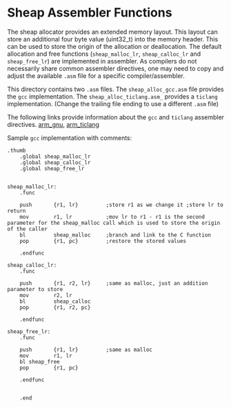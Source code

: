 # Sheap Assembler Functions

The sheap allocator provides an extended memory layout. This layout can store an additional four byte value (uint32_t) into the memory header. This can be used to store the origin of the allocation or deallocation.
The default allocation and free functions (```sheap_malloc_lr```, ```sheap_calloc_lr``` and ```sheap_free_lr```) are implemented in assembler. As compilers do not necessarily share common assembler directives, one may need to copy and adjust the available ```.asm``` file for a specific compiler/assembler.

This directory contains two ```.asm``` files. The ```sheap_alloc_gcc.asm``` file provides the ```gcc``` implementation. The ```sheap_alloc_ticlang.asm_``` provides a ```ticlang``` implementation. (Change the trailing file ending to use a different ```.asm``` file) 

The following links provide information about the ```gcc``` and ```ticlang``` assembler directives. [arm_gnu], [arm_ticlang]

Sample ```gcc``` implementation with comments:
```assembly
.thumb
    .global sheap_malloc_lr
    .global sheap_calloc_lr
    .global sheap_free_lr


sheap_malloc_lr:
    .func

    push       {r1, lr}         ;store r1 as we change it ;store lr to return
    mov        r1, lr           ;mov lr to r1 - r1 is the second parameter for the sheap_malloc call which is used to store the origin of the caller
    bl         sheap_malloc     ;branch and link to the C function
    pop        {r1, pc}         ;restore the stored values

    .endfunc

sheap_calloc_lr:
    .func

    push       {r1, r2, lr}     ;same as malloc, just an addition parameter to store
    mov        r2, lr
    bl         sheap_calloc
    pop        {r1, r2, pc}

    .endfunc

sheap_free_lr:
    .func

    push       {r1, lr}         ;same as malloc
    mov        r1, lr
    bl sheap_free
    pop        {r1, pc}

    .endfunc


    .end

```


   [arm_gnu]: <https://community.arm.com/developer/ip-products/processors/b/processors-ip-blog/posts/useful-assembler-directives-and-macros-for-the-gnu-assembler>
   [arm_ticlang]: <https://www.ti.com/lit/pdf/spnu118>
